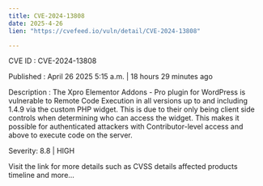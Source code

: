 ```yaml
---
title: CVE-2024-13808
date: 2025-4-26
lien: "https://cvefeed.io/vuln/detail/CVE-2024-13808"

---
```


CVE ID : CVE-2024-13808

Published :  April 26
2025
5:15 a.m. | 18 hours
29 minutes ago

Description : The Xpro Elementor Addons - Pro plugin for WordPress is vulnerable to Remote Code Execution in all versions up to
and including
1.4.9 via the custom PHP widget. This is due to their only being client side controls when determining who can access the widget. This makes it possible for authenticated attackers
with Contributor-level access and above
to execute code on the server.

Severity: 8.8 | HIGH

Visit the link for more details
such as CVSS details
affected products
timeline
and more...
